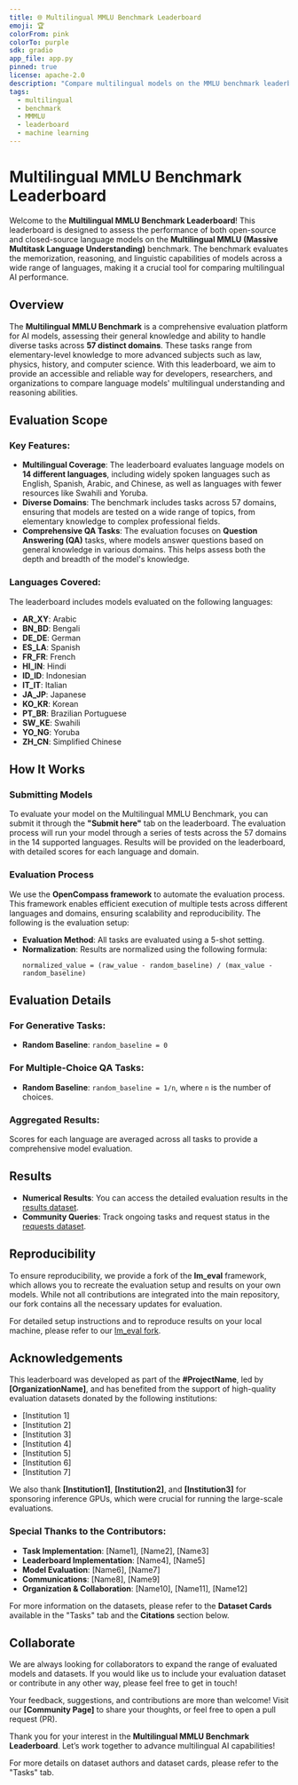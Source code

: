 ```yaml
---
title: 🌐 Multilingual MMLU Benchmark Leaderboard
emoji: 🏆
colorFrom: pink
colorTo: purple
sdk: gradio
app_file: app.py
pinned: true
license: apache-2.0
description: "Compare multilingual models on the MMLU benchmark leaderboard across languages and tasks"
tags:
  - multilingual
  - benchmark
  - MMMLU
  - leaderboard
  - machine learning
---
```


# Multilingual MMLU Benchmark Leaderboard

Welcome to the **Multilingual MMLU Benchmark Leaderboard**! This leaderboard is designed to assess the performance of both open-source and closed-source language models on the **Multilingual MMLU (Massive Multitask Language Understanding)** benchmark. The benchmark evaluates the memorization, reasoning, and linguistic capabilities of models across a wide range of languages, making it a crucial tool for comparing multilingual AI performance.

## Overview

The **Multilingual MMLU Benchmark** is a comprehensive evaluation platform for AI models, assessing their general knowledge and ability to handle diverse tasks across **57 distinct domains**. These tasks range from elementary-level knowledge to more advanced subjects such as law, physics, history, and computer science. With this leaderboard, we aim to provide an accessible and reliable way for developers, researchers, and organizations to compare language models' multilingual understanding and reasoning abilities.

## Evaluation Scope

### Key Features:
- **Multilingual Coverage**: The leaderboard evaluates language models on **14 different languages**, including widely spoken languages such as English, Spanish, Arabic, and Chinese, as well as languages with fewer resources like Swahili and Yoruba.
- **Diverse Domains**: The benchmark includes tasks across 57 domains, ensuring that models are tested on a wide range of topics, from elementary knowledge to complex professional fields.
- **Comprehensive QA Tasks**: The evaluation focuses on **Question Answering (QA)** tasks, where models answer questions based on general knowledge in various domains. This helps assess both the depth and breadth of the model's knowledge.
  
### Languages Covered:
The leaderboard includes models evaluated on the following languages:

- **AR_XY**: Arabic
- **BN_BD**: Bengali
- **DE_DE**: German
- **ES_LA**: Spanish
- **FR_FR**: French
- **HI_IN**: Hindi
- **ID_ID**: Indonesian
- **IT_IT**: Italian
- **JA_JP**: Japanese
- **KO_KR**: Korean
- **PT_BR**: Brazilian Portuguese
- **SW_KE**: Swahili
- **YO_NG**: Yoruba
- **ZH_CN**: Simplified Chinese

## How It Works

### Submitting Models
To evaluate your model on the Multilingual MMLU Benchmark, you can submit it through the **"Submit here"** tab on the leaderboard. The evaluation process will run your model through a series of tests across the 57 domains in the 14 supported languages. Results will be provided on the leaderboard, with detailed scores for each language and domain.

### Evaluation Process
We use the **OpenCompass framework** to automate the evaluation process. This framework enables efficient execution of multiple tests across different languages and domains, ensuring scalability and reproducibility. The following is the evaluation setup:

- **Evaluation Method**: All tasks are evaluated using a 5-shot setting.
- **Normalization**: Results are normalized using the following formula:
  ```plaintext
  normalized_value = (raw_value - random_baseline) / (max_value - random_baseline)

## Evaluation Details

### For Generative Tasks:
- **Random Baseline**: `random_baseline = 0`

### For Multiple-Choice QA Tasks:
- **Random Baseline**: `random_baseline = 1/n`, where `n` is the number of choices.

### Aggregated Results:
Scores for each language are averaged across all tasks to provide a comprehensive model evaluation.

## Results

- **Numerical Results**: You can access the detailed evaluation results in the [results dataset](#).
- **Community Queries**: Track ongoing tasks and request status in the [requests dataset](#).

## Reproducibility

To ensure reproducibility, we provide a fork of the **lm_eval** framework, which allows you to recreate the evaluation setup and results on your own models. While not all contributions are integrated into the main repository, our fork contains all the necessary updates for evaluation.

For detailed setup instructions and to reproduce results on your local machine, please refer to our [lm_eval fork](#).

## Acknowledgements

This leaderboard was developed as part of the **#ProjectName**, led by **[OrganizationName]**, and has benefited from the support of high-quality evaluation datasets donated by the following institutions:

- [Institution 1]
- [Institution 2]
- [Institution 3]
- [Institution 4]
- [Institution 5]
- [Institution 6]
- [Institution 7]

We also thank **[Institution1]**, **[Institution2]**, and **[Institution3]** for sponsoring inference GPUs, which were crucial for running the large-scale evaluations.

### Special Thanks to the Contributors:
- **Task Implementation**: [Name1], [Name2], [Name3]
- **Leaderboard Implementation**: [Name4], [Name5]
- **Model Evaluation**: [Name6], [Name7]
- **Communications**: [Name8], [Name9]
- **Organization & Collaboration**: [Name10], [Name11], [Name12]

For more information on the datasets, please refer to the **Dataset Cards** available in the "Tasks" tab and the **Citations** section below.

## Collaborate

We are always looking for collaborators to expand the range of evaluated models and datasets. If you would like us to include your evaluation dataset or contribute in any other way, please feel free to get in touch!

Your feedback, suggestions, and contributions are more than welcome! Visit our **[Community Page]** to share your thoughts, or feel free to open a pull request (PR).

Thank you for your interest in the **Multilingual MMLU Benchmark Leaderboard**. Let’s work together to advance multilingual AI capabilities!

For more details on dataset authors and dataset cards, please refer to the "Tasks" tab.